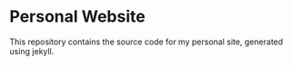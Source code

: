 # Personal Website

This repository contains the source code for my personal site, generated using jekyll.
